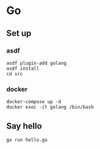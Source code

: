 # Go

## Set up

### asdf

```shell
asdf plugin-add golang
asdf install
cd src
```

### docker

```shell
docker-compose up -d
docker exec -it golang /bin/bash
```

## Say hello

```shell
go run hello.go
```
